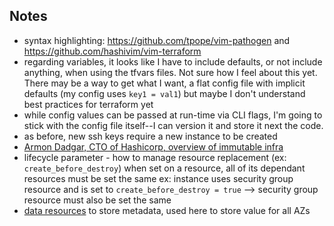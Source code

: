 ## Notes
* syntax highlighting: https://github.com/tpope/vim-pathogen and https://github.com/hashivim/vim-terraform
* regarding variables, it looks like I have to include defaults, or not include anything, when using the tfvars files. Not sure how I feel about this yet. There may be a way to get what I want, a flat config file with implicit defaults (my config uses `key1 = val1`) but maybe I don't understand best practices for terraform yet
* while config values can be passed at run-time via CLI flags, I'm going to stick with the config file itself--I can version it and store it next the code.
* as before, new ssh keys require a new instance to be created
* [Armon Dadgar, CTO of Hashicorp, overview of immutable infra](https://www.youtube.com/watch?v=II4PFe9BbmE)
* lifecycle parameter - how to manage resource replacement (ex: `create_before_destroy`)
    when set on a resource, all of its dependant resources must be set the same
    ex: instance uses security group resource and is set to `create_before_destroy = true` --> security group resource must also be set the same
* [data resources](https://www.terraform.io/docs/configuration/data-sources.html) to store metadata, used here to store value for all AZs
